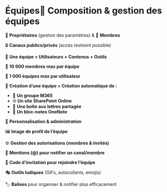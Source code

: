 # Équipes🔹 **Composition & gestion des équipes**

👤 **Propriétaires** (gestion des paramètres) & 👥 **Membres**

🔒 **Canaux publics/privés** (accès restreint possible)

📁 **Une équipe = Utilisateurs + Contenus + Outils**

👥 **10 000 membres max par équipe**

🏢 **1 000 équipes max par utilisateur**



🔹 **Création d’une équipe = Création automatique de :**

- 🏢 **Un groupe M365**
- 🌐 **Un site SharePoint Online**
- 📩 **Une boîte aux lettres partagée**
- 📝 **Un bloc-notes OneNote**



🔹 **Personnalisation & administration**

🖼 **Image de profil de l’équipe**

⚙️ **Gestion des autorisations (membres & invités)**

📢 **Mentions (@) pour notifier un canal/membre**

🔑 **Code d’invitation pour rejoindre l’équipe**

🎭 **Outils ludiques** (GIFs, autocollants, emojis)

🏷 **Balises** pour organiser & notifier plus efficacement
